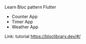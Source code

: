 Learn Bloc pattern Flutter
- Counter App
- Timer App
- Weather App


Link: tutorial https://bloclibrary.dev/#/
